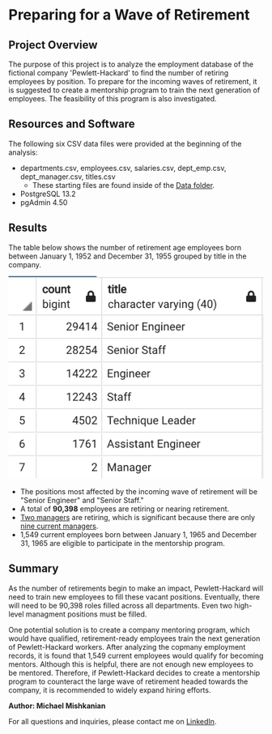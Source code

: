 # Preparing for a Wave of Retirement

## Project Overview
The purpose of this project is to analyze the employment database of the fictional company 'Pewlett-Hackard' to find the number of retiring employees by position. To prepare for the incoming waves of retirement, it is suggested to create a mentorship program to train the next generation of employees. The feasibility of this program is also investigated.

## Resources and Software
The following six CSV data files were provided at the beginning of the analysis: 
- departments.csv, employees.csv, salaries.csv, dept_emp.csv, dept_manager.csv, titles.csv
  - These starting files are found inside of the [Data folder](https://github.com/Mishkanian/Pewlett-Hackard-Analysis/tree/main/Data).
- PostgreSQL 13.2
- pgAdmin 4.50

## Results

The table below shows the number of retirement age employees born between January 1, 1952 and December 31, 1955 grouped by title in the company.

![retiring_titles](https://github.com/Mishkanian/Pewlett-Hackard-Analysis/blob/main/Query%20Images/retiring_titles.png)

- The positions most affected by the incoming wave of retirement will be "Senior Engineer" and "Senior Staff."
- A total of **90,398** employees are retiring or nearing retirement.
- [Two managers](https://github.com/Mishkanian/Pewlett-Hackard-Analysis/blob/main/Query%20Images/retiring_managers.png) are retiring, which is significant because there are only [nine current managers](https://github.com/Mishkanian/Pewlett-Hackard-Analysis/blob/main/Query%20Images/current_managers.png).
- 1,549 current employees born between January 1, 1965 and December 31, 1965 are eligible to participate in the mentorship program.

## Summary

As the number of retirements begin to make an impact, Pewlett-Hackard will need to train new employees to fill these vacant positions. Eventually, there will need to be 90,398 roles filled across all departments. Even two high-level managment positions must be filled.

One potential solution is to create a company mentoring program, which would have qualified, retirement-ready employees train the next generation of Pewlett-Hackard workers. After analyzing the copmany employment records, it is found that 1,549 current employees would qualify for becoming mentors. Although this is helpful, there are not enough new employees to be mentored. Therefore, if Pewlett-Hackard decides to create a mentorship program to counteract the large wave of retirement headed towards the company, it is recommended to widely expand hiring efforts.


**Author: Michael Mishkanian**  

For all questions and inquiries, please contact me on [LinkedIn](https://www.linkedin.com/in/michaelmishkanian/).
